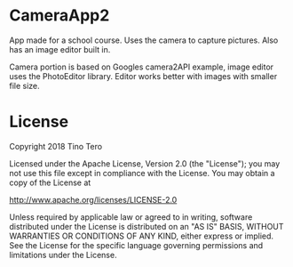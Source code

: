 # CameraApp2
App made for a school course. Uses the camera to capture pictures. Also has an image editor built in.

Camera portion is based on Googles camera2API example, image editor uses the PhotoEditor library. Editor works better with images with smaller file size.
 
# License
Copyright 2018 Tino Tero

Licensed under the Apache License, Version 2.0 (the "License"); you may not use this file except in compliance with the License. You may obtain a copy of the License at

http://www.apache.org/licenses/LICENSE-2.0

Unless required by applicable law or agreed to in writing, software distributed under the License is distributed on an "AS IS" BASIS, WITHOUT WARRANTIES OR CONDITIONS OF ANY KIND, either express or implied. See the License for the specific language governing permissions and limitations under the License.
